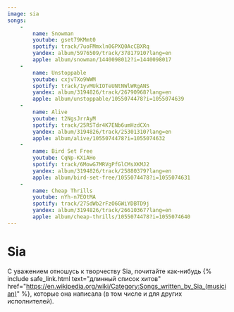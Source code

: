 ```yaml
---
image: sia
songs:
    -
        name: Snowman
        youtube: gset79KMmt0
        spotify: track/7uoFMmxln0GPXQ0AcCBXRq
        yandex: album/5976509/track/37817910?lang=en
        apple: album/snowman/1440098012?i=1440098017
    -
        name: Unstoppable
        youtube: cxjvTXo9WWM
        spotify: track/1yvMUkIOTeUNtNWlWRgANS
        yandex: album/3194826/track/26790968?lang=en
        apple: album/unstoppable/1055074478?i=1055074639
    -
        name: Alive
        youtube: t2NgsJrrAyM
        spotify: track/25R5Tdr4K7ENb6umHzdCXn
        yandex: album/3194826/track/25301310?lang=en
        apple: album/alive/1055074478?i=1055074632
    -
        name: Bird Set Free
        youtube: CqNp-KXiAHo
        spotify: track/6MowG7MRVgPfGlCMsXKMJ2
        yandex: album/3194826/track/25880379?lang=en
        apple: album/bird-set-free/1055074478?i=1055074631
    -
        name: Cheap Thrills
        youtube: nYh-n7EOtMA
        spotify: track/27SdWb2rFzO6GWiYDBTD9j
        yandex: album/3194826/track/26610367?lang=en
        apple: album/cheap-thrills/1055074478?i=1055074640
---
```

# Sia

С уважением отношусь к творчеству Sia, почитайте как-нибудь
{% include safe_link.html text="длинный список хитов" href="https://en.wikipedia.org/wiki/Category:Songs_written_by_Sia_(musician)" %},
которые она написала (в том числе и для других исполнителей).